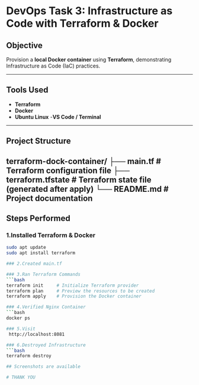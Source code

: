 # DevOps Task 3: Infrastructure as Code with Terraform & Docker

## Objective

Provision a **local Docker container** using **Terraform**, demonstrating Infrastructure as Code (IaC) practices.

---

## Tools Used

- **Terraform** 
-  **Docker**
-  **Ubuntu Linux**
-**VS Code / Terminal**

---

## Project Structure
terraform-dock-container/
├── main.tf # Terraform configuration file
├── terraform.tfstate # Terraform state file (generated after apply)
└── README.md # Project documentation
---
## Steps Performed

### 1.Installed Terraform & Docker
```bash
sudo apt update
sudo apt install terraform 

### 2.Created main.tf

### 3.Ran Terraform Commands
```bash
terraform init     # Initialize Terraform provider
terraform plan     # Preview the resources to be created
terraform apply    # Provision the Docker container

### 4.Verified Nginx Container
```bash
docker ps

### 5.Visit 
 http://localhost:8081

### 6.Destroyed Infrastructure
```bash
terraform destroy

## Screenshots are available

# THANK YOU
